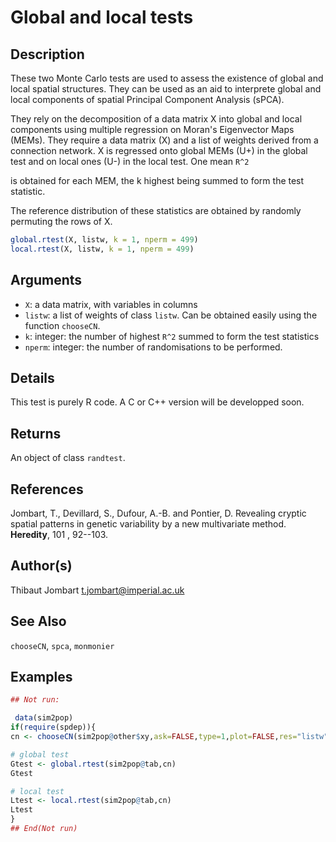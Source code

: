 # Global and local tests

## Description

These two Monte Carlo tests are used to assess the existence of global and local spatial structures. They can be used as an aid to interprete global and local components of spatial Principal Component Analysis (sPCA).

They rely on the decomposition of a data matrix X into global and local components using multiple regression on Moran's Eigenvector Maps (MEMs). They require a data matrix (X) and a list of weights derived from a connection network. X is regressed onto global MEMs (U+) in the global test and on local ones (U-) in the local test. One mean `R^2`

is obtained for each MEM, the k highest being summed to form the test statistic.

The reference distribution of these statistics are obtained by randomly permuting the rows of X.

```r
global.rtest(X, listw, k = 1, nperm = 499)
local.rtest(X, listw, k = 1, nperm = 499)
```

## Arguments

- `X`: a data matrix, with variables in columns
- `listw`: a list of weights of class `listw`. Can be obtained easily using the function `chooseCN`.
- `k`: integer: the number of highest `R^2` summed to form the test statistics
- `nperm`: integer: the number of randomisations to be performed.

## Details

This test is purely R code. A C or C++ version will be developped soon.

## Returns

An object of class `randtest`.

## References

Jombart, T., Devillard, S., Dufour, A.-B. and Pontier, D. Revealing cryptic spatial patterns in genetic variability by a new multivariate method. **Heredity**, 101 , 92--103.

## Author(s)

Thibaut Jombart t.jombart@imperial.ac.uk

## See Also

`chooseCN`, `spca`, `monmonier`

## Examples

```r
## Not run:

 data(sim2pop)
if(require(spdep)){
cn <- chooseCN(sim2pop@other$xy,ask=FALSE,type=1,plot=FALSE,res="listw")

# global test
Gtest <- global.rtest(sim2pop@tab,cn)
Gtest

# local test
Ltest <- local.rtest(sim2pop@tab,cn)
Ltest
}
## End(Not run)
```



